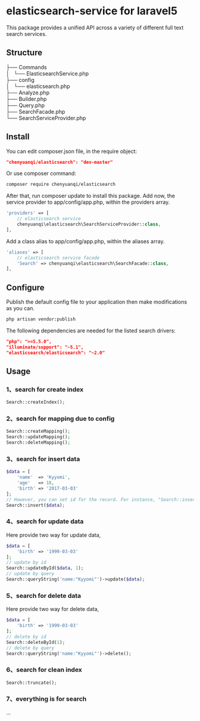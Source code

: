 # elasticsearch-service for laravel5
This package provides a unified API across a variety of different full text search services.

## Structure 
├── Commands  
│   └── ElasticsearchService.php  
├── config  
│   └── elasticsearch.php  
├── Analyze.php  
├── Builder.php   
├── Query.php  
├── SearchFacade.php  
└── SearchServiceProvider.php  

## Install
 You can edit composer.json file, in the require object:
 ```json
"chenyuanqi/elasticsearch": "dev-master"
```
Or use composer command:
```bash
composer require chenyuanqi/elasticsearch
```
After that, run composer update to install this package.
Add now, the service provider to app/config/app.php, within the providers array.
```php
'providers' => [
	// elasticsearch service
	chenyuanqi\elasticsearch\SearchServiceProvider::class,
],
```
Add a class alias to app/config/app.php, within the aliases array.
```php
'aliases' => [
	// elasticsearch service facade
	'Search' => chenyuanqi\elasticsearch\SearchFacade::class,
],
```
## Configure
Publish the default config file to your application then make modifications as you can.
```bash
php artisan vendor:publish
```
The following dependencies are needed for the listed search drivers:
```json
"php": ">=5.5.0",
"illuminate/support": "~5.1",
"elasticsearch/elasticsearch": "~2.0"
```
## Usage
### 1、search for create index
```php
Search::createIndex();
```
### 2、search for mapping due to config
```php
Search::createMapping();
Search::updateMapping();
Search::deleteMapping();
```
### 3、search for insert data 
```php
$data = [
    'name'  => 'Kyyomi',
    'age'   => 18,
    'birth' => '2017-03-03'
];
// However, you can set id for the record. For instance, "Search::insert($data, 1);"
Search::insert($data);
```
### 4、search for update data  
Here provide two way for update data, 
```php
$data = [
    'birth' => '1999-03-03'
];
// update by id
Search::updateById($data, 1);
// update by query
Search::queryString('name:"Kyyomi"')->update($data);
```
### 5、search for delete data  
Here provide two way for delete data, 
```php
$data = [
    'birth' => '1999-03-03'
];
// delete by id
Search::deleteById(1);
// delete by query
Search::queryString('name:"Kyyomi"')->delete();
```
### 6、search for clean index
```php
Search::truncate();
```
### 7、everything is for search   
...
